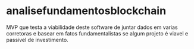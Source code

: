 # analisefundamentosblockchain
MVP que testa a viabilidade deste software de juntar dados em varias corretoras e basear em fatos fundamentalistas se algum projeto é viavel e passivel de investimento.
